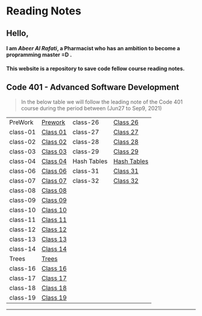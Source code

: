 # Reading Notes

## Hello,

#### I am _Abeer Al Rafati_, a Pharmacist who has an ambition to become a propramming master =D .

#### This website is a repository to save code fellow course reading notes.

## Code 401 - Advanced Software Development

> In the below table we will follow the leading note of the Code 401 course during the period between (Jun27 to Sep9, 2021)

|          |                                                                    |          |                                                                    |
| -------- | ------------------------------------------------------------------ | -------- | ------------------------------------------------------------------ |
| PreWork  | [Prework](https://abeeral-rafati.github.io/Read_Note/401/PreWork)  | class-26 | [Class 26](https://abeeral-rafati.github.io/Read_Note/401/Class26) |
| class-01 | [Class 01](https://abeeral-rafati.github.io/Read_Note/401/Class01) | class-27 | [Class 27](https://abeeral-rafati.github.io/Read_Note/401/Class27) |
| class-02 | [Class 02](https://abeeral-rafati.github.io/Read_Note/401/Class02) | class-28 | [Class 28](https://abeeral-rafati.github.io/Read_Note/401/Class28) |
| class-03 | [Class 03](https://abeeral-rafati.github.io/Read_Note/401/Class03) | class-29 | [Class 29](https://abeeral-rafati.github.io/Read_Note/401/Class29) |
| class-04 | [Class 04](https://abeeral-rafati.github.io/Read_Note/401/Class04) | Hash Tables | [Hash Tables](https://abeeral-rafati.github.io/Read_Note/401/HashTables) |
| class-06 | [Class 06](https://abeeral-rafati.github.io/Read_Note/401/Class06) |class-31 | [Class 31](https://abeeral-rafati.github.io/Read_Note/401/Class31) |
| class-07 | [Class 07](https://abeeral-rafati.github.io/Read_Note/401/Class07) | class-32 | [Class 32](https://abeeral-rafati.github.io/Read_Note/401/Class32) |
| class-08 | [Class 08](https://abeeral-rafati.github.io/Read_Note/401/Class08) |
| class-09 | [Class 09](https://abeeral-rafati.github.io/Read_Note/401/Class09) |
| class-10 | [Class 10](https://abeeral-rafati.github.io/Read_Note/401/Class10) |
| class-11 | [Class 11](https://abeeral-rafati.github.io/Read_Note/401/Class11) |
| class-12 | [Class 12](https://abeeral-rafati.github.io/Read_Note/401/Class12) |
| class-13 | [Class 13](https://abeeral-rafati.github.io/Read_Note/401/Class13) |
| class-14 | [Class 14](https://abeeral-rafati.github.io/Read_Note/401/Class14) |
| Trees    | [Trees](https://abeeral-rafati.github.io/Read_Note/401/Trees)      |
| class-16 | [Class 16](https://abeeral-rafati.github.io/Read_Note/401/Class16) |
| class-17 | [Class 17](https://abeeral-rafati.github.io/Read_Note/401/Class17) |
| class-18 | [Class 18](https://abeeral-rafati.github.io/Read_Note/401/Class18) |
| class-19 | [Class 19](https://abeeral-rafati.github.io/Read_Note/401/Class19) |

---
